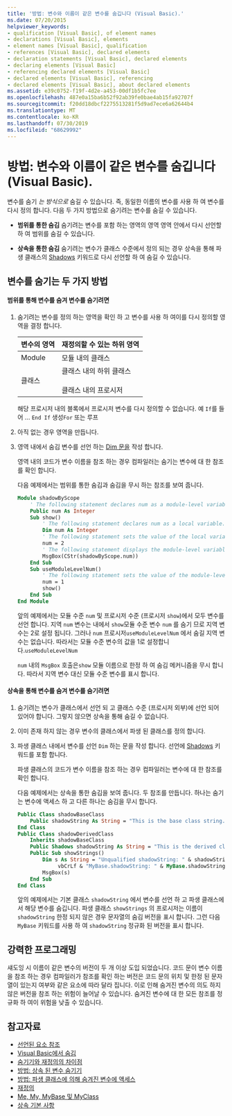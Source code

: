 ```yaml
---
title: '방법: 변수와 이름이 같은 변수를 숨깁니다 (Visual Basic).'
ms.date: 07/20/2015
helpviewer_keywords:
- qualification [Visual Basic], of element names
- declarations [Visual Basic], elements
- element names [Visual Basic], qualification
- references [Visual Basic], declared elements
- declaration statements [Visual Basic], declared elements
- declaring elements [Visual Basic]
- referencing declared elements [Visual Basic]
- declared elements [Visual Basic], referencing
- declared elements [Visual Basic], about declared elements
ms.assetid: e39c0752-f19f-4d2e-a453-00df1b5fc7ee
ms.openlocfilehash: 487e0a15ba6b52f92ab39fe0bae4ab15fa92707f
ms.sourcegitcommit: f20dd18dbcf2275513281f5d9ad7ece6a62644b4
ms.translationtype: MT
ms.contentlocale: ko-KR
ms.lasthandoff: 07/30/2019
ms.locfileid: "68629992"
---
```

# <a name="how-to-hide-a-variable-with-the-same-name-as-your-variable-visual-basic"></a>방법: 변수와 이름이 같은 변수를 숨깁니다 (Visual Basic).

변수를 숨기 *는 방식으로* 숨길 수 있습니다. 즉, 동일한 이름의 변수를 사용 하 여 변수를 다시 정의 합니다. 다음 두 가지 방법으로 숨기려는 변수를 숨길 수 있습니다.

- **범위를 통한 숨김** 숨기려는 변수를 포함 하는 영역의 영역 영역 안에서 다시 선언할 하 여 범위를 숨길 수 있습니다.

- **상속을 통한 숨김** 숨기려는 변수가 클래스 수준에서 정의 되는 경우 상속을 통해 파생 클래스의 [Shadows](../../../../visual-basic/language-reference/modifiers/shadows.md) 키워드로 다시 선언할 하 여 숨길 수 있습니다.

## <a name="two-ways-to-hide-a-variable"></a>변수를 숨기는 두 가지 방법

#### <a name="to-hide-a-variable-by-shadowing-it-through-scope"></a>범위를 통해 변수를 숨겨 변수를 숨기려면

1. 숨기려는 변수를 정의 하는 영역을 확인 하 고 변수를 사용 하 여이를 다시 정의할 영역을 결정 합니다.

    |변수의 영역|재정의할 수 있는 하위 영역|
    |-----------------------|-------------------------------------------|
    |Module|모듈 내의 클래스|
    |클래스|클래스 내의 하위 클래스<br /><br /> 클래스 내의 프로시저|

    해당 프로시저 내의 블록에서 프로시저 변수를 다시 정의할 수 없습니다. 예 `If`를 들어 ... `End If` 생성`For` 또는 루프

2. 아직 없는 경우 영역을 만듭니다.

3. 영역 내에서 숨김 변수를 선언 하는 [Dim 문을](../../../../visual-basic/language-reference/statements/dim-statement.md) 작성 합니다.

    영역 내의 코드가 변수 이름을 참조 하는 경우 컴파일러는 숨기는 변수에 대 한 참조를 확인 합니다.

    다음 예제에서는 범위를 통한 숨김과 숨김을 무시 하는 참조를 보여 줍니다.

    ```vb
    Module shadowByScope
        ' The following statement declares num as a module-level variable.
        Public num As Integer
        Sub show()
            ' The following statement declares num as a local variable.
            Dim num As Integer
            ' The following statement sets the value of the local variable.
            num = 2
            ' The following statement displays the module-level variable.
            MsgBox(CStr(shadowByScope.num))
        End Sub
        Sub useModuleLevelNum()
            ' The following statement sets the value of the module-level variable.
            num = 1
            show()
        End Sub
    End Module
    ```

    앞의 예제에서는 모듈 수준 `num` 및 프로시저 수준 (프로시저 `show`)에서 모두 변수를 선언 합니다. 지역 `num` 변수는 내에서 `show`모듈 수준 변수 `num` 를 숨기 므로 지역 변수는 2로 설정 됩니다. 그러나 `num` 프로시저`useModuleLevelNum` 에서 숨길 지역 변수는 없습니다. 따라서는 모듈 수준 변수의 값을 1로 설정합니다.`useModuleLevelNum`

    `num` 내의 `MsgBox` 호출은`show` 모듈 이름으로 한정 하 여 숨김 메커니즘을 무시 합니다. 따라서 지역 변수 대신 모듈 수준 변수를 표시 합니다.

#### <a name="to-hide-a-variable-by-shadowing-it-through-inheritance"></a>상속을 통해 변수를 숨겨 변수를 숨기려면

1. 숨기려는 변수가 클래스에서 선언 되 고 클래스 수준 (프로시저 외부)에 선언 되어 있어야 합니다. 그렇지 않으면 상속을 통해 숨길 수 없습니다.

2. 이미 존재 하지 않는 경우 변수의 클래스에서 파생 된 클래스를 정의 합니다.

3. 파생 클래스 내에서 변수를 선언 `Dim` 하는 문을 작성 합니다. 선언에 [Shadows](../../../../visual-basic/language-reference/modifiers/shadows.md) 키워드를 포함 합니다.

    파생 클래스의 코드가 변수 이름을 참조 하는 경우 컴파일러는 변수에 대 한 참조를 확인 합니다.

    다음 예제에서는 상속을 통한 숨김을 보여 줍니다. 두 참조를 만듭니다. 하나는 숨기는 변수에 액세스 하 고 다른 하나는 숨김을 무시 합니다.

    ```vb
    Public Class shadowBaseClass
        Public shadowString As String = "This is the base class string."
    End Class
    Public Class shadowDerivedClass
        Inherits shadowBaseClass
        Public Shadows shadowString As String = "This is the derived class string."
        Public Sub showStrings()
            Dim s As String = "Unqualified shadowString: " & shadowString &
                 vbCrLf & "MyBase.shadowString: " & MyBase.shadowString
            MsgBox(s)
        End Sub
    End Class
    ```

    앞의 예제에서는 기본 클래스 `shadowString` 에서 변수를 선언 하 고 파생 클래스에서 해당 변수를 숨깁니다. 파생 클래스 `showStrings` 의 프로시저는 이름이 `shadowString` 한정 되지 않은 경우 문자열의 숨김 버전을 표시 합니다. 그런 다음 `MyBase` 키워드를 사용 하 여 `shadowString` 정규화 된 버전을 표시 합니다.

## <a name="robust-programming"></a>강력한 프로그래밍

섀도잉 시 이름이 같은 변수의 버전이 두 개 이상 도입 되었습니다. 코드 문이 변수 이름을 참조 하는 경우 컴파일러가 참조를 확인 하는 버전은 코드 문의 위치 및 한정 된 문자열이 있는지 여부와 같은 요소에 따라 달라 집니다. 이로 인해 숨겨진 변수의 의도 하지 않은 버전을 참조 하는 위험이 늘어날 수 있습니다. 숨겨진 변수에 대 한 모든 참조를 정규화 하 여이 위험을 낮출 수 있습니다.

## <a name="see-also"></a>참고자료

- [선언된 요소 참조](../../../../visual-basic/programming-guide/language-features/declared-elements/references-to-declared-elements.md)
- [Visual Basic에서 숨김](../../../../visual-basic/programming-guide/language-features/declared-elements/shadowing.md)
- [숨기기와 재정의의 차이점](../../../../visual-basic/programming-guide/language-features/declared-elements/differences-between-shadowing-and-overriding.md)
- [방법: 상속 된 변수 숨기기](../../../../visual-basic/programming-guide/language-features/declared-elements/how-to-hide-an-inherited-variable.md)
- [방법: 파생 클래스에 의해 숨겨진 변수에 액세스](../../../../visual-basic/programming-guide/language-features/declared-elements/how-to-access-a-variable-hidden-by-a-derived-class.md)
- [재정의](../../../../visual-basic/language-reference/modifiers/overrides.md)
- [Me, My, MyBase 및 MyClass](../../../../visual-basic/programming-guide/program-structure/me-my-mybase-and-myclass.md)
- [상속 기본 사항](../../../../visual-basic/programming-guide/language-features/objects-and-classes/inheritance-basics.md)
